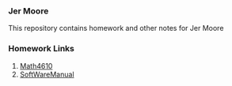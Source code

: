 ### Jer Moore
 
This repository contains homework and other notes for Jer Moore 
### Homework Links

1. [Math4610](https://thedegreeisalie.github.io/Math4610/homework)
2. [SoftWareManual](https://thedegreeisalie.github.io/Math4610/softwareManual)

